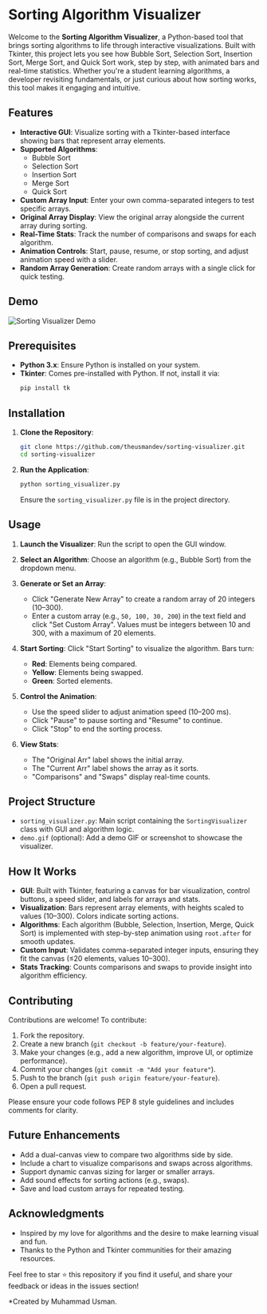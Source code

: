 # Sorting Algorithm Visualizer

Welcome to the **Sorting Algorithm Visualizer**, a Python-based tool that brings sorting algorithms to life through interactive visualizations. Built with Tkinter, this project lets you see how Bubble Sort, Selection Sort, Insertion Sort, Merge Sort, and Quick Sort work, step by step, with animated bars and real-time statistics. Whether you're a student learning algorithms, a developer revisiting fundamentals, or just curious about how sorting works, this tool makes it engaging and intuitive.

## Features

- **Interactive GUI**: Visualize sorting with a Tkinter-based interface showing bars that represent array elements.
- **Supported Algorithms**:
  - Bubble Sort
  - Selection Sort
  - Insertion Sort
  - Merge Sort
  - Quick Sort
- **Custom Array Input**: Enter your own comma-separated integers to test specific arrays.
- **Original Array Display**: View the original array alongside the current array during sorting.
- **Real-Time Stats**: Track the number of comparisons and swaps for each algorithm.
- **Animation Controls**: Start, pause, resume, or stop sorting, and adjust animation speed with a slider.
- **Random Array Generation**: Create random arrays with a single click for quick testing.

## Demo

![Sorting Visualizer Demo](Demo/Demo.gif)  


## Prerequisites

- **Python 3.x**: Ensure Python is installed on your system.
- **Tkinter**: Comes pre-installed with Python. If not, install it via:
  ```bash
  pip install tk
  ```

## Installation

1. **Clone the Repository**:
   ```bash
   git clone https://github.com/theusmandev/sorting-visualizer.git
   cd sorting-visualizer
   ```

2. **Run the Application**:
   ```bash
   python sorting_visualizer.py
   ```

   Ensure the `sorting_visualizer.py` file is in the project directory.

## Usage

1. **Launch the Visualizer**:
   Run the script to open the GUI window.

2. **Select an Algorithm**:
   Choose an algorithm (e.g., Bubble Sort) from the dropdown menu.

3. **Generate or Set an Array**:
   - Click "Generate New Array" to create a random array of 20 integers (10–300).
   - Enter a custom array (e.g., `50, 100, 30, 200`) in the text field and click "Set Custom Array". Values must be integers between 10 and 300, with a maximum of 20 elements.

4. **Start Sorting**:
   Click "Start Sorting" to visualize the algorithm. Bars turn:
   - **Red**: Elements being compared.
   - **Yellow**: Elements being swapped.
   - **Green**: Sorted elements.

5. **Control the Animation**:
   - Use the speed slider to adjust animation speed (10–200 ms).
   - Click "Pause" to pause sorting and "Resume" to continue.
   - Click "Stop" to end the sorting process.

6. **View Stats**:
   - The "Original Arr" label shows the initial array.
   - The "Current Arr" label shows the array as it sorts.
   - "Comparisons" and "Swaps" display real-time counts.

## Project Structure

- `sorting_visualizer.py`: Main script containing the `SortingVisualizer` class with GUI and algorithm logic.
- `demo.gif` (optional): Add a demo GIF or screenshot to showcase the visualizer.

## How It Works

- **GUI**: Built with Tkinter, featuring a canvas for bar visualization, control buttons, a speed slider, and labels for arrays and stats.
- **Visualization**: Bars represent array elements, with heights scaled to values (10–300). Colors indicate sorting actions.
- **Algorithms**: Each algorithm (Bubble, Selection, Insertion, Merge, Quick Sort) is implemented with step-by-step animation using `root.after` for smooth updates.
- **Custom Input**: Validates comma-separated integer inputs, ensuring they fit the canvas (≤20 elements, values 10–300).
- **Stats Tracking**: Counts comparisons and swaps to provide insight into algorithm efficiency.

## Contributing

Contributions are welcome! To contribute:

1. Fork the repository.
2. Create a new branch (`git checkout -b feature/your-feature`).
3. Make your changes (e.g., add a new algorithm, improve UI, or optimize performance).
4. Commit your changes (`git commit -m "Add your feature"`).
5. Push to the branch (`git push origin feature/your-feature`).
6. Open a pull request.

Please ensure your code follows PEP 8 style guidelines and includes comments for clarity.

## Future Enhancements

- Add a dual-canvas view to compare two algorithms side by side.
- Include a chart to visualize comparisons and swaps across algorithms.
- Support dynamic canvas sizing for larger or smaller arrays.
- Add sound effects for sorting actions (e.g., swaps).
- Save and load custom arrays for repeated testing.


## Acknowledgments

- Inspired by my love for algorithms and the desire to make learning visual and fun.
- Thanks to the Python and Tkinter communities for their amazing resources.

Feel free to star ⭐ this repository if you find it useful, and share your feedback or ideas in the issues section!

*Created by Muhammad Usman.
